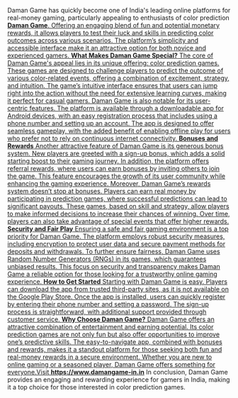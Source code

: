 Daman Game has quickly become one of India's leading online platforms for real-money gaming, particularly appealing to enthusiasts of color prediction **<a href="https://www.damangame-in.in/">Daman Game**. Offering an engaging blend of fun and potential monetary rewards, it allows players to test their luck and skills in predicting color outcomes across various scenarios. The platform’s simplicity and accessible interface make it an attractive option for both novice and experienced gamers.
**What Makes Daman Game Special?**
The core of Daman Game's appeal lies in its unique offering: color prediction games. These games are designed to challenge players to predict the outcome of various color-related events, offering a combination of excitement, strategy, and intuition. The game’s intuitive interface ensures that users can jump right into the action without the need for extensive learning curves, making it perfect for casual gamers.
Daman Game is also notable for its user-centric features. The platform is available through a downloadable app for Android devices, with an easy registration process that includes using a phone number and setting up an account. The app is designed to offer seamless gameplay, with the added benefit of enabling offline play for users who prefer not to rely on continuous internet connectivity.
**Bonuses and Rewards**
Another attractive feature of Daman Game is its generous bonus system. New players are greeted with a sign-up bonus, which adds a solid starting boost to their gaming journey. In addition, the platform offers referral rewards, where users can earn bonuses by inviting others to join the game. This feature encourages the growth of its user community while enhancing the gaming experience.
Moreover, Daman Game’s rewards system doesn’t stop at bonuses. Players can earn real money by participating in prediction games, where successful predictions can lead to significant payouts. These games, based on skill and strategy, allow players to make informed decisions to increase their chances of winning. Over time, players can also take advantage of special events that offer higher rewards.
**Security and Fair Play**
Ensuring a safe and fair gaming environment is a top priority for Daman Game. The platform employs robust security measures, including encryption to protect user data and secure payment methods for deposits and withdrawals. To further ensure fairness, Daman Game uses Random Number Generators (RNGs) in its games, which guarantees unbiased results. This focus on security and transparency makes Daman Game a reliable option for those looking for a trustworthy online gaming experience.
**How to Get Started**
Starting with Daman Game is easy. Players can download the app from trusted third-party sites, as it is not available on the Google Play Store. Once the app is installed, users can quickly register by entering their phone number and setting a password. The sign-up process is straightforward, with additional support provided through customer service.
**Why Choose Daman Game?**
Daman Game offers an attractive combination of entertainment and earning potential. Its color prediction games are not only fun but also offer opportunities to improve one’s predictive skills. The easy-to-navigate app, combined with bonuses and rewards, makes it a standout platform for those seeking both fun and real-money rewards in a secure environment. Whether you are new to online gaming or a seasoned player, Daman Game offers something for everyone.Visit  **https://www.damangame-in.in**
In conclusion, Daman Game provides an engaging and rewarding experience for gamers in India, making it a top choice for those interested in color prediction games.
